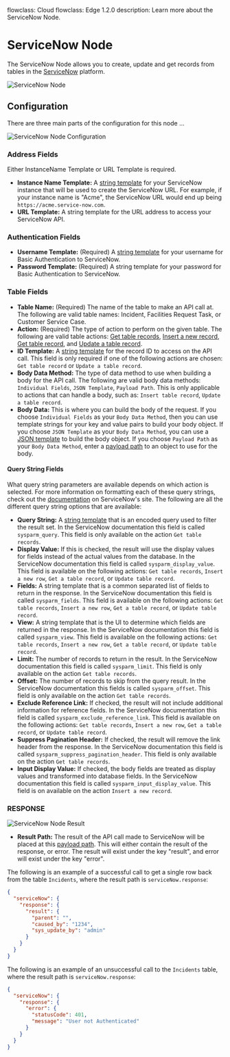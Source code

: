 flowclass: Cloud
flowclass: Edge 1.2.0
description: Learn more about the ServiceNow Node.

# ServiceNow Node

The ServiceNow Node allows you to create, update and get records from tables in the [ServiceNow](https://servicenow.com) platform.

![ServiceNow Node](/images/workflows/data/service-now-node.png "ServiceNow Node")

## Configuration

There are three main parts of the configuration for this node ...

![ServiceNow Node Configuration](/images/workflows/data/service-now-node-configuration.png "ServiceNow Node Configuration")

### Address Fields

Either InstanceName Template or URL Template is required.

* **Instance Name Template:** A [string template](/workflows/accessing-payload-data/#string-templates) for your ServiceNow instance that will be used to create the ServiceNow URL. For example, if your instance name is "Acme", the ServiceNow URL would end up being `https://acme.service-now.com`.
* **URL Template:** A string template for the URL address to access your ServiceNow API.

### Authentication Fields

* **Username Template:** (Required) A [string template](/workflows/accessing-payload-data/#string-templates) for your username for Basic Authentication to ServiceNow.
* **Password Template:** (Required) A string template for your password for Basic Authentication to ServiceNow.

### Table Fields

* **Table Name:** (Required) The name of the table to make an API call at. The following are valid table names: Incident, Facilities Request Task, or Customer Service Case.
* **Action:** (Required) The type of action to perform on the given table. The following are valid table actions: [Get table records](https://developer.servicenow.com/app.do#!/rest_api_doc?id=c_TableAPI), [Insert a new record](https://developer.servicenow.com/app.do#!/rest_api_doc?id=r_TableAPI-POST), [Get table record](https://developer.servicenow.com/app.do#!/rest_api_doc?id=r_TableAPI-GETid), and [Update a table record](https://developer.servicenow.com/app.do#!/rest_api_doc?id=r_TableAPI-PUT).
* **ID Template:** A [string template](/workflows/accessing-payload-data/#string-templates) for the record ID to access on the API call. This field is only required if one of the following actions are chosen: `Get table record` or `Update a table record`.
* **Body Data Method:** The type of data method to use when building a body for the API call. The following are valid body data methods: `Individual Fields`, `JSON Template`, `Payload Path`. This is only applicable to actions that can handle a body, such as: `Insert table record`, `Update a table record`.
* **Body Data:** This is where you can build the body of the request. If you choose `Individual Fields` as your `Body Data Method`, then you can use template strings for your key and value pairs to build your body object. If you choose `JSON Template` as your `Body Data Method`, you can use a [JSON template](/workflows/accessing-payload-data/#json-templates) to build the body object. If you choose `Payload Path` as your `Body Data Method`, enter a [payload path](/workflows/accessing-payload-data/#payload-paths) to an object to use for the body.

#### Query String Fields

What query string parameters are available depends on which action is selected. For more information on formatting each of these query strings, check out the [documentation](https://developer.servicenow.com/app.do#!/rest_api_doc?id=r_TableAPI) on ServiceNow's site. The following are all the different query string options that are available:

* **Query String:** A [string template](/workflows/accessing-payload-data/#string-templates) that is an encoded query used to filter the result set. In the ServiceNow documentation this field is called `sysparm_query`. This field is only available on the action `Get table records`.
* **Display Value:** If this is checked, the result will use the display values for fields instead of the actual values from the database. In the ServiceNow documentation this field is called `sysparm_display_value`. This field is available on the following actions: `Get table records`, `Insert a new row`, `Get a table record`, or `Update table record`.
* **Fields:** A string template that is a common separated list of fields to return in the response. In the ServiceNow documentation this field is called `sysparm_fields`. This field is available on the following actions: `Get table records`, `Insert a new row`, `Get a table record`, or `Update table record`.
* **View:** A string template that is the UI to determine which fields are returned in the response. In the ServiceNow documentation this field is called `sysparm_view`. This field is available on the following actions: `Get table records`, `Insert a new row`, `Get a table record`, or `Update table record`.
* **Limit:** The number of records to return in the result. In the ServiceNow documentation this field is called `sysparm_limit`. This field is only available on the action `Get table records`.
* **Offset:** The number of records to skip from the query result. In the ServiceNow documentation this fields is called `sysparm_offset`. This field is only available on the action `Get table records`.
* **Exclude Reference Link:** If checked, the result will not include additional information for reference fields. In the ServiceNow documentation this field is called `sysparm_exclude_reference_link`. This field is available on the following actions: `Get table records`, `Insert a new row`, `Get a table record`, or `Update table record`.
* **Suppress Pagination Header:** If checked, the result will remove the link header from the response. In the ServiceNow documentation this field is called `sysparm_suppress_pagination_header`. This field is only available on the action `Get table records`.
* **Input Display Value:** If checked, the body fields are treated as display values and transformed into database fields. In the ServiceNow documentation this field is called `sysparm_input_display_value`. This field is on available on the action `Insert a new record`.

### RESPONSE

![ServiceNow Node Result](/images/workflows/data/service-now-node-result.png "ServiceNow Node Result")

* **Result Path:** The result of the API call made to ServiceNow will be placed at this [payload path](/workflows/accessing-payload-data/#payload-paths). This will either contain the result of the response, or error. The result will exist under the key "result", and error will exist under the key "error".

The following is an example of a successful call to get a single row back from the table `Incidents`, where the result path is `serviceNow.response`:

```json
{
  "serviceNow": {
    "response": {
      "result": {
        "parent": "",
        "caused_by": "1234",
        "sys_update_by": "admin"
      }
    }
  }
}
```

The following is an example of an unsuccessful call to the `Incidents` table, where the result path is `serviceNow.response`:

```json
{
  "serviceNow": {
    "response": {
      "error": {
        "statusCode": 401,
        "message": "User not Authenticated"
      }
    }
  }
}
```

